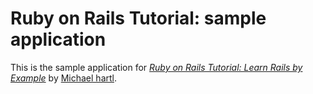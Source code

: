 # Ruby on Rails Tutorial: sample application

This is the sample application for
[*Ruby on Rails Tutorial: Learn Rails by Example*](http://railstutorial.org/)
by [Michael hartl](http://michaelhartl.com/).